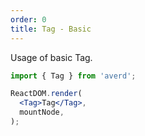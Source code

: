 ```yaml
---
order: 0
title: Tag - Basic
---
```


Usage of basic Tag.

```jsx
import { Tag } from 'averd';

ReactDOM.render(
  <Tag>Tag</Tag>,
  mountNode,
);
```
